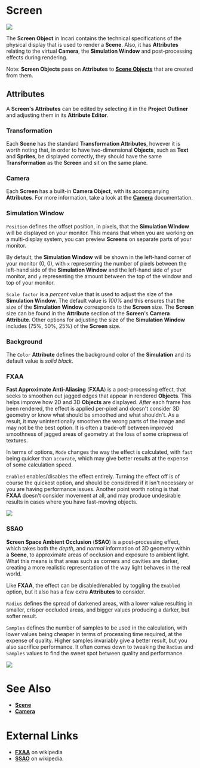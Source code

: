 # Screen

![](../../.gitbook/assets/iconscreen.png)

The **Screen Object** in Incari contains the technical specifications of the physical display that is used to render a **Scene**. Also, it has **Attributes** relating to the virtual **Camera**, the **Simulation Window** and post-processing effects during rendering.

Note: **Screen Objects** pass on **Attributes** to [**Scene Objects**](scene.md) that are created from them.  

## Attributes

A **Screen's Attributes** can be edited by selecting it in the **Project Outliner** and adjusting them in its **Attribute Editor**.

### Transformation

Each **Scene** has the standard **Transformation Attributes**, however it is worth noting that, in order to have two-dimensional **Objects**, such as **Text** and **Sprites**, be displayed correctly, they should have the same **Transformation** as the **Screen** and sit on the same plane.

### Camera

Each **Screen** has a built-in **Camera Object**, with its accompanying **Attributes**. For more information, take a look at the [**Camera**](../scene-objects/camera.md) documentation.

### Simulation Window

`Position` defines the offset position, in pixels, that the **Simulation WIndow** will be displayed on your monitor. This means that when you are working on a multi-display system, you can preview **Screens** on separate parts of your monitor.

By default, the **Simulation Window** will be shown in the left-hand corner of your monitor \(0, 0\), with `x` representing the number of pixels between the left-hand side of the **Simulation Window** and the left-hand side of your monitor, and `y` representing the amount between the top of the window and top of your monitor.

`Scale factor` is a *percent* value that is used to adjust the size of the **Simulation Window**. The default value is *100%* and this ensures that the size of the **Simulation Window** corresponds to the **Screen** size. The **Screen** size can be found in the **Attribute** section of the **Screen**'s **Camera** **Attribute**. Other options for adjusting the size of the **Simulation Window** includes \(75%, 50%, 25%\) of the **Screen** size. 

### Background

The `Color` **Attribute** defines the background color of the **Simulation** and its default value is *solid black*.

### FXAA

**Fast Approximate Anti-Aliasing** \(**FXAA**\) is a post-processing effect, that seeks to smoothen out jagged edges that appear in rendered **Objects**. This helps improve how 2D and 3D **Objects** are displayed. _After_ each frame has been rendered, the effect is applied per-pixel and doesn't consider 3D geometry or know what should be smoothed and what shouldn't. As a result, it may unintentionally smoothen the wrong parts of the image and may not be the best option. It is often a trade-off between improved smoothness of jagged areas of geometry at the loss of some crispness of textures.

In terms of options, `Mode` changes the way the effect is calculated, with `fast` being quicker than `accurate`, which may give better results at the expense of some calculation speed.

`Enabled` enables/disables the effect entirely. Turning the effect off is of course the quickest option, and should be considered if it isn't necessary or you are having performance issues. Another point worth noting is that **FXAA** doesn't consider movement at all, and may produce undesirable results in cases where you have fast-moving objects.

![](../../.gitbook/assets/fxaa.gif)

### SSAO

**Screen Space Ambient Occlusion** \(**SSAO**\) is a post-processing effect, which takes both the _depth_, and _normal_ information of 3D geometry within a **Scene**, to approximate areas of occlusion and exposure to ambient light. What this means is that areas such as corners and cavities are darker, creating a more realistic representation of the way light behaves in the real world.

Like **FXAA**, the effect can be disabled/enabled by toggling the `Enabled` option, but it also has a few extra **Attributes** to consider.

`Radius` defines the spread of darkened areas, with a lower value resulting in smaller, crisper occluded areas, and bigger values producing a darker, but softer result.

`Samples` defines the number of samples to be used in the calculation, with lower values being cheaper in terms of processing time required, at the expense of quality. Higher samples invariably give a better result, but you also sacrifice performance. It often comes down to tweaking the `Radius` and `Samples` values to find the sweet spot between quality and performance.

![](../../.gitbook/assets/ssao.gif)

# See Also
- [**Scene**](scene.md)
- [**Camera**](../scene-objects/camera.md)

# External Links

- [**FXAA**](https://en.wikipedia.org/wiki/Fast_approximate_anti-aliasing) on wikipedia
- [**SSAO**](https://en.wikipedia.org/wiki/Screen_space_ambient_occlusion) on wikipedia.

